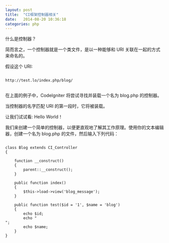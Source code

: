 ```yaml
---
layout: post
title:  "CI框架控制器相关"
date:   2014-08-20 10:36:18
categories: php
---
```


什么是控制器？


简而言之，一个控制器就是一个类文件，是以一种能够和 URI 关联在一起的方式来命名的。

假设这个 URI:
<pre>
<code>
http://test.lo/index.php/blog/
</code>
</pre>

在上面的例子中，CodeIgniter 将尝试寻找并装载一个名为 blog.php 的控制器。

当控制器的名字匹配 URI 的第一段时，它将被装载。

让我们试试看:  Hello World！

我们来创建一个简单的控制器，以便更直观地了解其工作原理。使用你的文本编辑器，创建一个名为 blog.php 的文件，然后输入下列代码：

<pre>
<code>
class Blog extends CI_Controller
{

    function __construct()
    {
        parent::__construct();
    }

    public function index()
    {
        $this->load->view('blog_message');
    }

    public function test($id = '1', $name = 'blog')
    {
        echo $id;
        echo "<br>";
        echo $name;
    }
}
</code>
</pre>

